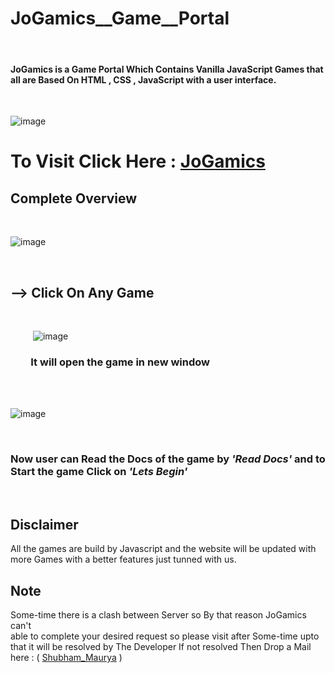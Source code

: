# JoGamics__Game__Portal
<br>

#### JoGamics is a Game Portal Which Contains Vanilla JavaScript Games that all are Based On HTML , CSS , JavaScript with a user interface.
<br>

![image](https://user-images.githubusercontent.com/65014926/190945369-8cc3c6db-3161-4ad7-86d9-83faa1a1ab81.png)
<br>

# To Visit Click Here : <a href = "https://shubham996633.github.io/JoGamics__Game__Portal/">JoGamics</a>

## Complete Overview

<br>

![image](https://user-images.githubusercontent.com/65014926/190945830-3c9c432c-efaf-4396-89cb-1f1e55308645.png)


<br>

 ## --> Click On Any Game 

<br>

&ensp; &ensp;&ensp;&ensp;  ![image](https://user-images.githubusercontent.com/65014926/190946069-a0906374-58f2-4f0b-b81b-dcea0aa32b83.png)


### &ensp; &ensp;&ensp;   It will open the game in new window

<br><br> 

![image](https://user-images.githubusercontent.com/65014926/190946173-343de23c-6553-417b-b24a-07887f78a24f.png)

<br>

###   Now user can Read the Docs of the game by <em>'Read Docs'</em> and to Start the game Click on <em>'Lets Begin'</em>
<br>


## Disclaimer   
   
All the games are build by Javascript and the website will be updated with more Games with a better features just tunned with us.
   


      
   

## Note
 
Some-time there is a clash between Server so By that reason JoGamics can't  
able to complete your desired request so please visit after Some-time upto that it will be resolved by The Developer
If not resolved Then Drop a Mail here : ( <a href = "mailto:shubhammaurya996633+work@gmail.com"> Shubham_Maurya</a> )
